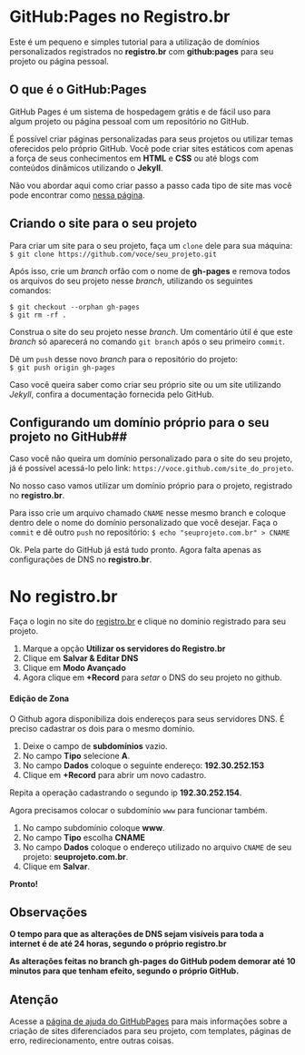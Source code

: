 # GitHub:Pages no Registro.br #

Este é um pequeno e simples tutorial para a utilização de domínios personalizados  registrados no **registro.br** com **github:pages** para seu projeto ou página pessoal.


## O que é o GitHub:Pages ##

GitHub Pages é um sistema de hospedagem grátis e de fácil uso para algum projeto ou página pessoal com um repositório no GitHub.

É possível criar páginas personalizadas para seus projetos ou utilizar temas oferecidos pelo próprio GitHub. Você pode criar sites estáticos com apenas a força de seus conhecimentos em **HTML** e **CSS** ou até blogs com conteúdos dinâmicos utilizando o **Jekyll**. 

Não vou abordar aqui como criar passo a passo cada tipo de site mas você pode encontrar como [nessa página](https://help.github.com/categories/20/articles).

## Criando o site para o seu projeto ##

Para criar um site para o seu projeto, faça um `clone` dele para sua máquina:   
`$ git clone https://github.com/voce/seu_projeto.git`

Após isso, crie um *branch* orfão com o nome de **gh-pages** e remova todos os arquivos do seu projeto nesse *branch*, utilizando os seguintes comandos:

`$ git checkout --orphan gh-pages`  
`$ git rm -rf .` 

Construa o site do seu projeto nesse *branch*. Um comentário útil é que este *branch* só aparecerá no comando `git branch` após o seu primeiro `commit`.

Dê um `push` desse novo *branch* para o repositório do projeto:   
`$ git push origin gh-pages`

Caso você queira saber como criar seu próprio site ou um site utilizando *Jekyll*, confira a documentação fornecida pelo GitHub.

## Configurando um domínio próprio para o seu projeto no GitHub##

Caso você não queira um domínio personalizado para o site do seu projeto, já é possível acessá-lo pelo link: `https://voce.github.com/site_do_projeto`.

No nosso caso vamos utilizar um domínio próprio para o projeto, registrado no **registro.br**.

Para isso crie um arquivo chamado `CNAME` nesse mesmo branch e coloque dentro dele o nome do domínio personalizado que você desejar. Faça o `commit` e dê outro `push` no repositório:
`$ echo "seuprojeto.com.br" > CNAME`

Ok. Pela parte do GitHub já está tudo pronto. Agora falta apenas as configurações de DNS no **registro.br**.

# No registro.br #

Faça o login no site do [registro.br](http://www.registro.br) e clique no domínio registrado para seu projeto.

1. Marque a opção **Utilizar os servidores do Registro.br**
2. Clique em **Salvar & Editar DNS**
3. Clique em **Modo Avançado**
4. Agora clique em **+Record** para *setar* o DNS do seu projeto no github.

#### Edição de Zona ####

O Github agora disponibiliza dois endereços para seus servidores DNS. É preciso cadastrar os dois para o mesmo domínio.
1. Deixe o campo de **subdomínios** vazio.  
2. No campo **Tipo** selecione **A**.  
3. No campo **Dados** coloque o seguinte endereço: **192.30.252.153**  
4. Clique em **+Record** para abrir um novo cadastro.

Repita a operação cadastrando o segundo ip **192.30.252.154**.

Agora precisamos colocar o subdomínio `www` para funcionar também.

1. No campo subdomínio coloque **www**.    
2. No campo **Tipo** escolha **CNAME**  
3. No campo **Dados** coloque o endereço utilizado no arquivo `CNAME` de seu projeto: **seuprojeto.com.br**.  
4. Clique em **Salvar**.

**Pronto!**

## Observações ##

**O tempo para que as alterações de DNS sejam visíveis para toda a internet é de até 24 horas, segundo o próprio registro.br**

**As alterações feitas no branch gh-pages do GitHub podem demorar até 10 minutos para que tenham efeito, segundo o próprio GitHub.**


## Atenção ##
Acesse a [página de ajuda do GitHubPages](https://help.github.com/categories/20/articles) para mais informações sobre a criação de sites diferenciados para seu projeto, com templates, páginas de erro, redirecionamento, entre outras coisas.

